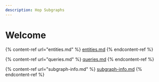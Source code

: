 ```yaml
---
description: Hop Subgraphs
---
```


# Welcome

{% content-ref url="entities.md" %}
[entities.md](entities.md)
{% endcontent-ref %}

{% content-ref url="queries.md" %}
[queries.md](queries.md)
{% endcontent-ref %}

{% content-ref url="subgraph-info.md" %}
[subgraph-info.md](subgraph-info.md)
{% endcontent-ref %}
